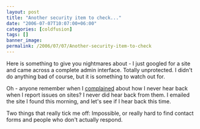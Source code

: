 ```yaml
---
layout: post
title: "Another security item to check..."
date: "2006-07-07T10:07:00+06:00"
categories: [coldfusion]
tags: []
banner_image: 
permalink: /2006/07/07/Another-security-item-to-check
---
```


Here is something to give you nightmares about - I just googled for a site and came across a complete admin interface. Totally unprotected. I didn't do anything bad of course, but it is something to watch out for.

Oh - anyone remember when I <a href="http://ray.camdenfamily.com/index.cfm/2006/5/30/Do-you-monitor-your-site-feedback">complained</a> about how I never hear back when I report issues on sites? I never did hear back from them. I emailed the site I found this morning, and let's see if I hear back this time. 

Two things that really tick me off: Impossible, or really hard to find contact forms and people who don't actually respond.